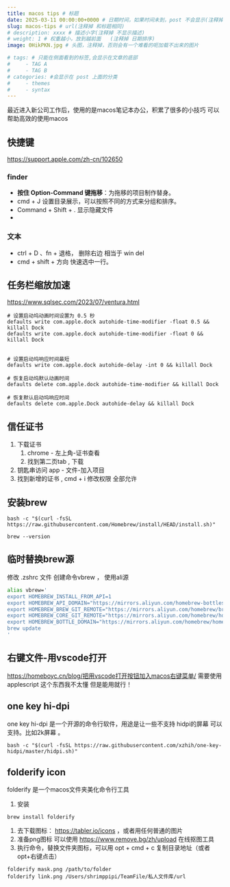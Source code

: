 ```yaml
---
title: macos tips # 标题
date: 2025-03-11 00:00:00+0000 # 日期时间，如果时间未到，post 不会显示(注释掉 不显示日期)
slug: macos-tips # url(注释掉 和标题相同)
# description: xxxx # 描述小字(注释掉 不显示描述)
# weight: 1 # 权重越小，放到越前面   (注释掉 日期排序)
image: 0HikPKN.jpg # 头图，注释掉，否则会有一个难看的呃加载不出来的图片

# tags: # 只能在侧面看到的标签,会显示在文章的底部
#     - TAG A
#     - TAG B
# categories: #会显示在 post 上面的分类
#     - themes
#     - syntax
---
```


最近进入新公司工作后，使用的是macos笔记本办公，积累了很多的小技巧 可以帮助高效的使用macos

## 快捷键
https://support.apple.com/zh-cn/102650
### finder
- **按住 Option-Command 键拖移**：为拖移的项目制作替身。
- cmd + J 设置目录展示，可以按照不同的方式来分组和排序。
- Command + Shift + . 显示隐藏文件
- 
### 文本
- ctrl + D 、fn + 退格， 删除右边 相当于 win del
- cmd + shift + 方向 快速选中一行。

## 任务栏缩放加速
https://www.sqlsec.com/2023/07/ventura.html

```
# 设置启动坞动画时间设置为 0.5 秒 
defaults write com.apple.dock autohide-time-modifier -float 0.5 && killall Dock
defaults write com.apple.dock autohide-time-modifier -float 0 && killall Dock


# 设置启动坞响应时间最短
defaults write com.apple.dock autohide-delay -int 0 && killall Dock

# 恢复启动坞默认动画时间
defaults delete com.apple.dock autohide-time-modifier && killall Dock

# 恢复默认启动坞响应时间
defaults delete com.apple.Dock autohide-delay && killall Dock
```

## 信任证书

1. 下载证书
	1. chrome - 左上角-证书查看
	2. 找到第二页tab , 下载
2. 钥匙串访问 app - 文件-加入项目
3. 找到新增的证书 , cmd + i 修改权限 全部允许

## 安装brew 

```
bash -c "$(curl -fsSL https://raw.githubusercontent.com/Homebrew/install/HEAD/install.sh)"
```

```
brew --version
```

## 临时替换brew源

修改 .zshrc 文件 创建命令vbrew ， 使用ali源
```sh
alias vbrew='
export HOMEBREW_INSTALL_FROM_API=1
export HOMEBREW_API_DOMAIN="https://mirrors.aliyun.com/homebrew-bottles/api"
export HOMEBREW_BREW_GIT_REMOTE="https://mirrors.aliyun.com/homebrew/brew.git"
export HOMEBREW_CORE_GIT_REMOTE="https://mirrors.aliyun.com/homebrew/homebrew-core.git"
export HOMEBREW_BOTTLE_DOMAIN="https://mirrors.aliyun.com/homebrew/homebrew-bottles"
brew update
'
```

## 右键文件-用vscode打开

https://homeboyc.cn/blog/把用vscode打开按钮加入macos右键菜单/
需要使用applescript 这个东西我不太懂 但是能用就行！

## one key hi-dpi

one key hi-dpi 是一个开源的命令行软件，用途是让一些不支持 hidpi的屏幕 可以支持。比如2k屏幕 。
```
bash -c "$(curl -fsSL https://raw.githubusercontent.com/xzhih/one-key-hidpi/master/hidpi.sh)"
```

## folderify icon

folderify 是一个macos文件夹美化命令行工具
1. 安装
```
brew install folderify
```
1. 去下载图标： https://tabler.io/icons ，或者用任何普通的图片
2. 准备png图标 可以使用 https://www.remove.bg/zh/upload 在线抠图工具
3. 执行命令，替换文件夹图标，可以用 opt + cmd + c 复制目录地址（或者 opt+右键点击）
```
folderify mask.png /path/to/folder
folderify link.png /Users/shrimppipi/TeamFile/私人文件库/url
```


